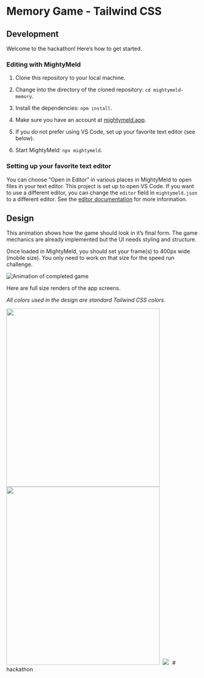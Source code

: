 # Memory Game - Tailwind CSS

## Development

Welcome to the hackathon! Here’s how to get started.

### Editing with MightyMeld

1. Clone this repository to your local machine.

2. Change into the directory of the cloned repository: `cd mightymeld-memory`.

3. Install the dependencies: `npm install`.

4. Make sure you have an account at [mightymeld.app](https://mightymeld.app).

5. If you do not prefer using VS Code, set up your favorite text editor (see below).

6. Start MightyMeld: `npx mightymeld`.

### Setting up your favorite text editor

You can choose “Open in Editor” in various places in MightyMeld to open files in your text editor. This project is set up to open VS Code. If you want to use a different editor, you can change the `editor` field in `mightymeld.json` to a different editor. See the [editor documentation](https://docs.mightymeld.com/docs/setup/reference/configuration#editor) for more information.

## Design

This animation shows how the game should look in it’s final form. The game mechanics are already implemented but the UI needs styling and structure.

Once loaded in MightyMeld, you should set your frame(s) to 400px wide (mobile size). You only need to work on that size for the speed run challenge.

![Animation of completed game](docs/solution.gif)

Here are full size renders of the app screens.

_All colors used in the design are standard Tailwind CSS colors._

<kbd>
	<img src="docs/start.png" width="400" height="465" />
</kbd>

<kbd>
	<img src="docs/play.png" width="400" height="465" />
</kbd>

<kbd>
	<img src="docs/mightymeld.png">
</kbd>
#   h a c k a t h o n  
 